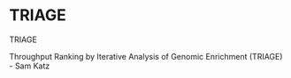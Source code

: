 # TRIAGE

TRIAGE

Throughput Ranking by Iterative Analysis of Genomic Enrichment (TRIAGE) - Sam Katz
